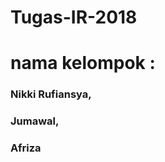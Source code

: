 # Tugas-IR-2018
# nama kelompok : 
### Nikki Rufiansya, <br>
### Jumawal, <br>
### Afriza<br>

<img src="https://drive.google.com/drive/u/0/my-drive?hl=id" alt="">
